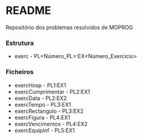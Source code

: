 # README #

Repositório dos problemas resolvidos de MOPROG

### Estrutura ###

* exerc<Nome> - PL<Número_PL>:EX<Número_Exercicio>

### Ficheiros ###

* exercHosp - PL1:EX1
* exercCumprimentar - PL2:EX1
* exercData - PL2:EX2
* exercTempo - PL3:EX1
* exercRectangulo - PL3:EX2
* exercFigura - PL4:EX1
* exercVencimentos - PL4:EX2
* exercEquipInf - PL5:EX1